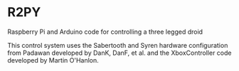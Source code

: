 # R2PY
Raspberry Pi and Arduino code for controlling a three legged droid

This control system uses the Sabertooth and Syren hardware configuration from Padawan developed by DanK, DanF, et al. and the XboxController code developed by Martin O'Hanlon.
